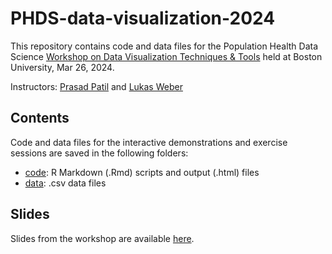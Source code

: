 # PHDS-data-visualization-2024

This repository contains code and data files for the Population Health Data Science [Workshop on Data Visualization Techniques & Tools](https://sites.bu.edu/ph-datascience/2023/08/09/mar-26-workshop-on-data-visualization-techniques-tools/) held at Boston University, Mar 26, 2024.

Instructors: [Prasad Patil](https://www.bu.edu/sph/profile/prasad-patil/) and [Lukas Weber](https://lmweber.org/)


## Contents

Code and data files for the interactive demonstrations and exercise sessions are saved in the following folders:

- [code](code/): R Markdown (.Rmd) scripts and output (.html) files
- [data](data/): .csv data files


## Slides

Slides from the workshop are available [here](https://docs.google.com/presentation/d/1p4y7FKk2QOKNc2EcshWYes6Q9HGLcPVhu-1jtLKYdJ0/edit?usp=sharing).

